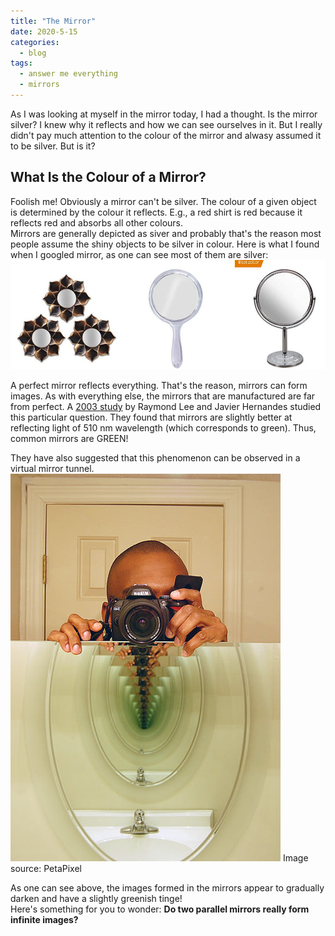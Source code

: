 ```yaml
---
title: "The Mirror"
date: 2020-5-15
categories:
  - blog
tags:
  - answer me everything
  - mirrors
---
```


As I was looking at myself in the mirror today, I had a thought. Is the mirror silver? I knew why it reflects and how we can see ourselves in it. But I really didn't pay much attention to the colour of the mirror and alwasy assumed it to be silver. But is it?

## What Is the Colour of a Mirror?

Foolish me! Obviously a mirror can't be silver. The colour of a given object is determined by the colour it reflects. E.g., a red shirt is red because it reflects red and absorbs all other colours.  
Mirrors are generally depicted as siver and probably that's the reason most people assume the shiny objects to be silver in colour. Here is what I found when I googled mirror, as one can see most of them are silver:  
![Mirrors](/assets/images/mirrors.jpg)

A perfect mirror reflects everything. That's the reason, mirrors can form images. As with everything else, the mirrors that are manufactured are far from perfect. A [2003 study](https://apps.dtic.mil/dtic/tr/fulltext/u2/a523782.pdf) by Raymond Lee and Javier Hernandes studied this particular question. They found that mirrors are slightly better at reflecting light of 510 nm wavelength (which corresponds to green). Thus, common mirrors are GREEN!

They have also suggested that this phenomenon can be observed in a virtual mirror tunnel.  
![Infinite Tunnel](/assets/images/mirror_tunnel.jpg)  Image source: PetaPixel

As one can see above, the images formed in the mirrors appear to gradually darken and have a slightly greenish tinge!  
Here's something for you to wonder: **Do two parallel mirrors really form infinite images?**
